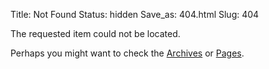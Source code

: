 Title: Not Found
Status: hidden
Save_as: 404.html
Slug: 404

The requested item could not be located.

Perhaps you might want to check the [Archives](/archives/) or [Pages](/pages/).
